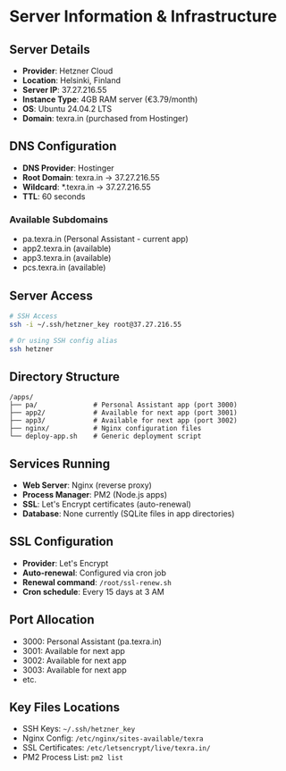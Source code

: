 # Server Information & Infrastructure

## Server Details
- **Provider**: Hetzner Cloud
- **Location**: Helsinki, Finland
- **Server IP**: 37.27.216.55
- **Instance Type**: 4GB RAM server (€3.79/month)
- **OS**: Ubuntu 24.04.2 LTS
- **Domain**: texra.in (purchased from Hostinger)

## DNS Configuration
- **DNS Provider**: Hostinger
- **Root Domain**: texra.in → 37.27.216.55
- **Wildcard**: *.texra.in → 37.27.216.55
- **TTL**: 60 seconds

### Available Subdomains
- pa.texra.in (Personal Assistant - current app)
- app2.texra.in (available)
- app3.texra.in (available)
- pcs.texra.in (available)

## Server Access
```bash
# SSH Access
ssh -i ~/.ssh/hetzner_key root@37.27.216.55

# Or using SSH config alias
ssh hetzner
```

## Directory Structure
```
/apps/
├── pa/              # Personal Assistant app (port 3000)
├── app2/            # Available for next app (port 3001)
├── app3/            # Available for next app (port 3002)
├── nginx/           # Nginx configuration files
└── deploy-app.sh    # Generic deployment script
```

## Services Running
- **Web Server**: Nginx (reverse proxy)
- **Process Manager**: PM2 (Node.js apps)
- **SSL**: Let's Encrypt certificates (auto-renewal)
- **Database**: None currently (SQLite files in app directories)

## SSL Configuration
- **Provider**: Let's Encrypt
- **Auto-renewal**: Configured via cron job
- **Renewal command**: `/root/ssl-renew.sh`
- **Cron schedule**: Every 15 days at 3 AM

## Port Allocation
- 3000: Personal Assistant (pa.texra.in)
- 3001: Available for next app
- 3002: Available for next app
- 3003: Available for next app
- etc.

## Key Files Locations
- SSH Keys: `~/.ssh/hetzner_key`
- Nginx Config: `/etc/nginx/sites-available/texra`
- SSL Certificates: `/etc/letsencrypt/live/texra.in/`
- PM2 Process List: `pm2 list`